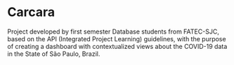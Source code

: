 # Carcara
Project developed by first semester Database students from FATEC-SJC, based on the API (Integrated Project Learning) guidelines, with the purpose of creating a dashboard with contextualized views about the COVID-19 data in the State of São Paulo, Brazil. 
